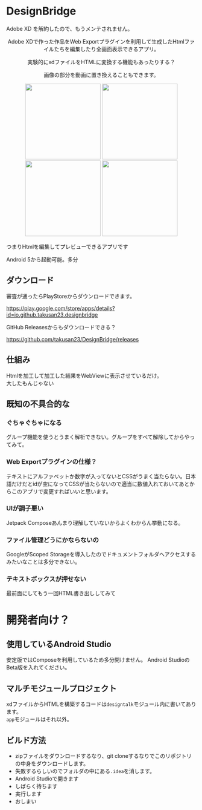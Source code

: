 # DesignBridge

Adobe XD を解約したので、もうメンテされません。

<p align="center">
Adobe XDで作った作品をWeb Exportプラグインを利用して生成したHtmlファイルたちを編集したり全画面表示できるアプリ。
</p>

<p align="center">
実験的にxdファイルをHTMLに変換する機能もあったりする？
</p>

<p align="center">
画像の部分を動画に置き換えることもできます。
</p>

<p align="center">
<img src="https://imgur.com/nSgeFMj.png" width="200">
<img src="https://imgur.com/G5tIY6c.png" width="200">
<img src="https://imgur.com/GaaSSZd.png" width="200">
<img src="https://imgur.com/3xG0pCg.png" width="200">
</p>

つまりHtmlを編集してプレビューできるアプリです

Android 5から起動可能。多分

## ダウンロード
審査が通ったらPlayStoreからダウンロードできます。

https://play.google.com/store/apps/details?id=io.github.takusan23.designbridge

GitHub Releasesからもダウンロードできる？

https://github.com/takusan23/DesignBridge/releases

## 仕組み
Htmlを加工して加工した結果をWebViewに表示させているだけ。  
大したもんじゃない

## 既知の不具合的な

### ぐちゃぐちゃになる
グループ機能を使うとうまく解析できない。グループをすべて解除してからやってみて。

### Web Exportプラグインの仕様？
テキストにアルファベットか数字が入ってないとCSSがうまく当たらない。日本語だけだとidが空になってCSSが当たらないので適当に数値入れておいてあとからこのアプリで変更すればいいと思います。

### UIが調子悪い
Jetpack Composeあんまり理解していないからよくわからん挙動になる。

### ファイル管理どうにかならないの
GoogleがScoped Storageを導入したのでドキュメントフォルダへアクセスするみたいなことは多分できない。

### テキストボックスが押せない
最前面にしてもう一回HTML書き出ししてみて

# 開発者向け？

## 使用しているAndroid Studio
安定版ではComposeを利用しているため多分開けません。
Android StudioのBeta版を入れてください。

## マルチモジュールプロジェクト
xdファイルからHTMLを構築するコードは`designtalk`モジュール内に書いてあります。  
`app`モジュールはそれ以外。  

## ビルド方法
- zipファイルをダウンロードするなり、git cloneするなりでこのリポジトリの中身をダウンロードします。
- 失敗するらしいのでフォルダの中にある`.idea`を消します。
- Android Studioで開きます
- しばらく待ちます
- 実行します
- おしまい

